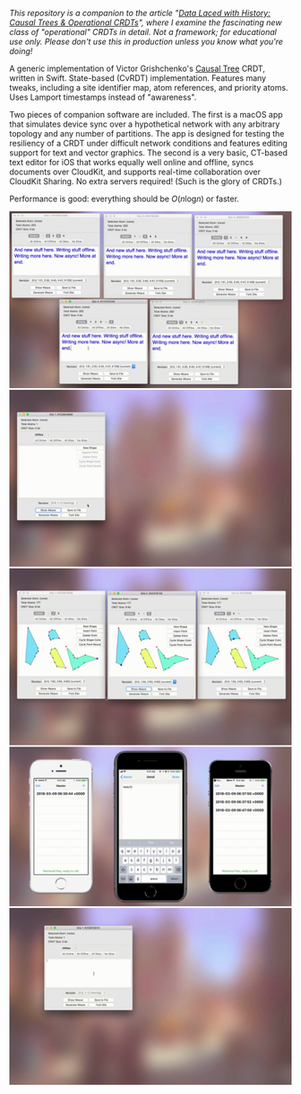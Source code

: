 *This repository is a companion to the article "[Data Laced with History: Causal Trees & Operational CRDTs][article]", where I examine the fascinating new class of "operational" CRDTs in detail. Not a framework; for educational use only. Please don't use this in production unless you know what you're doing!*

A generic implementation of Victor Grishchenko's [Causal Tree][trees] CRDT, written in Swift. State-based (CvRDT) implementation. Features many tweaks, including a site identifier map, atom references, and priority atoms. Uses Lamport timestamps instead of "awareness".

Two pieces of companion software are included. The first is a macOS app that simulates device sync over a hypothetical network with any arbitrary topology and any number of partitions. The app is designed for testing the resiliency of a CRDT under difficult network conditions and features editing support for text and vector graphics. The second is a very basic, CT-based text editor for iOS that works equally well online and offline, syncs documents over CloudKit, and supports real-time collaboration over CloudKit Sharing. No extra servers required! (Such is the glory of CRDTs.)

Performance is good: everything should be *O*(*n*log*n*) or faster.

<img src="mac-main.gif" />

<img src="mac-shapes.gif" />

<img src="mac-revisions.gif" />

<img src="iphone.gif" />

<img src="mac-yarns.gif" />

[article]: http://archagon.net/blog/2018/03/24/data-laced-with-history/
[trees]: http://www.ds.ewi.tudelft.nl/~victor/articles/ctre.pdf
